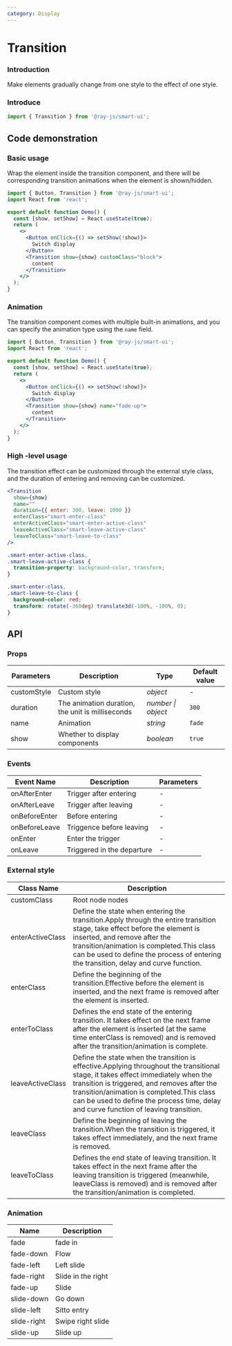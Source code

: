 ```yaml
---
category: Display
---
```


# Transition

### Introduction

Make elements gradually change from one style to the effect of one style.

### Introduce

```jsx
import { Transition } from '@ray-js/smart-ui';
```

## Code demonstration

### Basic usage

Wrap the element inside the transition component, and there will be corresponding transition animations when the element is shown/hidden.

```jsx
import { Button, Transition } from '@ray-js/smart-ui';
import React from 'react';

export default function Demo() {
  const [show, setShow] = React.useState(true);
  return (
    <>
      <Button onClick={() => setShow(!show)}>
        Switch display
      </Button>
      <Transition show={show} customClass="block">
        content
      </Transition>
    </>
  );
}
```

### Animation

The transition component comes with multiple built-in animations, and you can specify the animation type using the `name` field.

```jsx
import { Button, Transition } from '@ray-js/smart-ui';
import React from 'react';

export default function Demo() {
  const [show, setShow] = React.useState(true);
  return (
    <>
      <Button onClick={() => setShow(!show)}>
        Switch display
      </Button>
      <Transition show={show} name="fade-up">
        content
      </Transition>
    </>
  );
}
```

### High -level usage

The transition effect can be customized through the external style class, and the duration of entering and removing can be customized.

```jsx
<Transition
  show={show}
  name=""
  duration={{ enter: 300, leave: 1000 }}
  enterClass="smart-enter-class"
  enterActiveClass="smart-enter-active-class"
  leaveActiveClass="smart-leave-active-class"
  leaveToClass="smart-leave-to-class"
/>
```

```css
.smart-enter-active-class,
.smart-leave-active-class {
  transition-property: background-color, transform;
}

.smart-enter-class,
.smart-leave-to-class {
  background-color: red;
  transform: rotate(-360deg) translate3d(-100%, -100%, 0);
}
```

## API

### Props

| Parameters  | Description                                      | Type               | Default value |
| ----------- | ------------------------------------------------ | ------------------ | ------------- |
| customStyle | Custom style                                     | _object_           | -             |
| duration    | The animation duration, the unit is milliseconds | _number \| object_ | `300`         |
| name        | Animation                                        | _string_           | `fade`        |
| show        | Whether to display components                    | _boolean_          | `true`        |

### Events

| Event Name    | Description                | Parameters |
| ------------- | -------------------------- | ---------- |
| onAfterEnter  | Trigger after entering     | -          |
| onAfterLeave  | Trigger after leaving      | -          |
| onBeforeEnter | Before entering            | -          |
| onBeforeLeave | Triggence before leaving   | -          |
| onEnter       | Enter the trigger          | -          |
| onLeave       | Triggered in the departure | -          |

### External style

| Class Name       | Description                                                                                                                                                                                                                                                                                                            |
| ---------------- | ---------------------------------------------------------------------------------------------------------------------------------------------------------------------------------------------------------------------------------------------------------------------------------------------------------------------- |
| customClass      | Root node nodes                                                                                                                                                                                                                                                                                                        |
| enterActiveClass | Define the state when entering the transition.Apply through the entire transition stage, take effect before the element is inserted, and remove after the transition/animation is completed.This class can be used to define the process of entering the transition, delay and curve function.                         |
| enterClass       | Define the beginning of the transition.Effective before the element is inserted, and the next frame is removed after the element is inserted.                                                                                                                                                                          |
| enterToClass     | Defines the end state of the entering transition. It takes effect on the next frame after the element is inserted (at the same time enterClass is removed) and is removed after the transition/animation is complete.                                                                                                  |
| leaveActiveClass | Define the state when the transition is effective.Applying throughout the transitional stage, it takes effect immediately when the transition is triggered, and removes after the transition/animation is completed.This class can be used to define the process time, delay and curve function of leaving transition. |
| leaveClass       | Define the beginning of leaving the transition.When the transition is triggered, it takes effect immediately, and the next frame is removed.                                                                                                                                                                           |
| leaveToClass     | Defines the end state of leaving transition. It takes effect in the next frame after the leaving transition is triggered (meanwhile, leaveClass is removed) and is removed after the transition/animation is completed.                                                                                                |

### Animation

| Name        | Description        |
| ----------- | ------------------ |
| fade        | fade in            |
| fade-down   | Flow               |
| fade-left   | Left slide         |
| fade-right  | Slide in the right |
| fade-up     | Slide              |
| slide-down  | Go down            |
| slide-left  | Sitto entry        |
| slide-right | Swipe right slide  |
| slide-up    | Slide up           |
